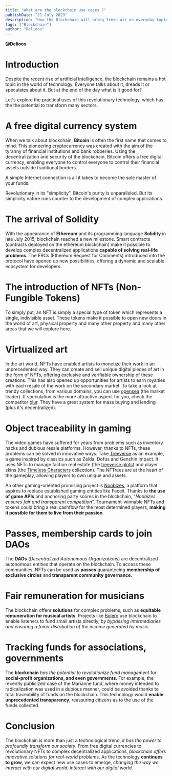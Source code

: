 ```yaml
---
title: "What are the blockchain use cases ?"
publishDate: "21 July 2023"
description: "How the Blockchain will bring fresh air on everyday topics ?"
tags: ["Blockchain"]
author: "Delioos"
---
```

__@Delioos__
# Introduction

Despite the recent rise of artificial intelligence, the blockchain remains a hot topic in the world of technology.
Everyone talks about it, dreads it or speculates about it. But at the end of the day
what is it good for?

Let's explore the practical uses of this revolutionary technology, which has the
the potential to transform many sectors.

# A free digital currency system

When we talk about blockchain, __Bitcoin__ is often the first name that comes to mind.
This pioneering cryptocurrency was created with the aim of the tyranny of financial institutions and bank robberies.
Using the decentralization and security of the
blockchain, Bitcoin offers a free digital currency, enabling everyone to control
everyone to control their financial assets outside traditional
borders.

A simple Internet connection is all it takes to become the sole master of your funds.

Revolutionary
in its "simplicity", Bitcoin's purity is unparalleled. But its simplicity
nature runs counter to the development of complex applications.

# The arrival of Solidity

With
the appearance of **Ethereum** and its programming language **Solidity** in late
July 2015, blockchain reached a new milestone. Smart
contracts (contracts deployed on the ethereum blockchain) make it possible to
develop complex decentralized applications **capable of
solving real-life problems**.
The ERCs (Ethereum Request for Comments)
introduced into the protocol have opened up new possibilities,
offering a dynamic and scalable ecosystem for developers.

# The introduction of NFTs (Non-Fungible Tokens)

To
simply put, an NFT is simply a special type of token which
represents a single, indivisible asset. These tokens make it possible to
open new doors in the world of art, physical property and many other
property and many other areas that we will explore here.

# Virtualized art

In the art world, NFTs have enabled artists to monetize their work in an unprecedented way. They can create and sell
unique digital pieces of art in the form of NFTs, offering
exclusive and verifiable ownership of these creations.
This has also opened up opportunities for artists to earn
royalties with each resale of the work on the secondary market. To take
a look at trendy collections, from various domains, you can use [opensea](https://opensea.io/) (the market leader).
If speculation is the more attractive  aspect for you, check the competitor [blur](http://blur.io/). They have a great system for mass buying and lending (plus it's decentralized).

# Object traceability in gaming

The video games have suffered for years from problems such as inventory hacks
and dubious resale platforms. However, thanks to
NFTs, these problems can be solved in innovative ways.
Take [Treeverse](https://www.treeverse.net/) as an example,
a game inspired by classics such as Zelda, Dofus and Genshin
Impact. It uses NFTs to manage faction real estate (the [treeverse plots](https://blur.io/collection/treeverse-plots))
and player skins (the [Timeless Characters](https://blur.io/collection/timelessnfts) collection). The
NFTrees are at the heart of the gameplay, allowing players to own unique and
assets.

An other gaming-oriented promising project is [Noobizes](https://www.noobizes.com/), a platform that aspires to replace established
gaming entities like Faceit. Thanks to __the use of game APIs__
and anchoring party scores in the blockchain, "_Noobizes
ensures fair and transparent competition_". Tournament-winnable NFTs
and tokens could bring a real cashflow for the most determined players, **making it possible for them to live from their passion**.

# Passes, membership cards to join DAOs

The
**DAOs** (_Decentralized Autonomous Organizations_) are decentralized
autonomous entities that operate on the blockchain. To
access these communities, NFTs can be used as **passes** guaranteeing **membership of exclusive circles** and
**transparent community governance.**

# Fair remuneration for musicians

The blockchain offers **solutions** for complex problems, such as
**equitable remuneration for musical artists**. Projects like [Bolero](http://www.boleromusic.com/)
use blockchain to enable listeners to fund small
artists directly, _by bypassing intermediaries and ensuring
a fairer distribution of the income generated by music._

# Tracking funds for associations, governments

The **blockchain** _has the potential to revolutionize fund management_ for
**social-profit organizations, and even governments**. For example,
the recently publicized case of the Marianne fund, where money intended to
radicalization was used in a dubious manner,
could be avoided thanks to total traceability of funds on the
blockchain. This technology would **enable unprecedented
transparency**, reassuring citizens as to the use of the funds
collected.

# Conclusion

The blockchain is more than just a technological trend,
_it has the power to profoundly transform our society_. From
free digital currencies to revolutionary NFTs to complex decentralized applications, _blockchain offers innovative solutions
for real-world problems_. As the technology
**continues to grow**, we can expect new use cases to emerge, _changing the way we interact with our digital world.
interact with our digital world_.
